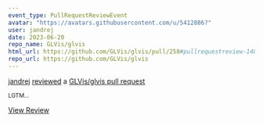 ```yaml
---
event_type: PullRequestReviewEvent
avatar: "https://avatars.githubusercontent.com/u/5412886?"
user: jandrej
date: 2023-06-20
repo_name: GLVis/glvis
html_url: https://github.com/GLVis/glvis/pull/258#pullrequestreview-1488734251
repo_url: https://github.com/GLVis/glvis
---
```


<a href='https://github.com/jandrej' target='_blank'>jandrej</a> <a href='https://github.com/GLVis/glvis/pull/258#pullrequestreview-1488734251' target='_blank'>reviewed</a> a <a href='https://github.com/GLVis/glvis/pull/258' target='_blank'>GLVis/glvis pull request</a>

<small>LGTM...</small>

<a href='https://github.com/GLVis/glvis/pull/258#pullrequestreview-1488734251' target='_blank'>View Review</a>